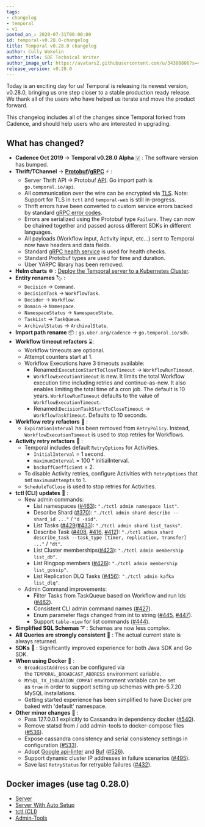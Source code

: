 ```yaml
---
tags:
- changelog
- temporal
- v1
posted_on_: 2020-07-31T00:00:00
id: temporal-v0.28.0-changelog
title: Temporal v0.28.0 changelog
author: Cully Wakelin
author_title: SDE Technical Writer
author_image_url: https://avatars2.githubusercontent.com/u/34380806?s=400&u=5cd38b5e4416a5d10cdf9ebd386eec1d02f0b067&v=4
release_version: v0.28.0
---
```


<!--truncate-->

Today is an exciting day for us! Temporal is releasing its newest version, v0.28.0, bringing us one step closer to a stable production ready release. We thank all of the users who have helped us iterate and move the product forward.

This changelog includes all of the changes since Temporal forked from Cadence, and should help users who are interested in upgrading.

## What has changed?

- **Cadence Oct 2019** → **Temporal v0.28.0 Alpha** 🇻 : The software version has bumped.
- **Thrift/TChannel** → **[Protobuf](https://developers.google.com/protocol-buffers)/[gRPC](https://grpc.io/)** ⚡ :
    - Server Thrift API → Protobuf [API](https://github.com/temporalio/api). Go import path is `go.temporal.io/api`.
    - All communication over the wire can be encrypted via [TLS](https://docs.temporal.io/docs/configuring-temporal-server#tls). Note: Support for TLS in `tctl` and `temporal-web` is still in-progress.
    - Thrift errors have been converted to custom service errors backed by standard [gRPC error codes](https://pkg.go.dev/google.golang.org/grpc/codes).
    - Errors are serialized using the Protobuf type `Failure`. They can now be chained together and passed across different SDKs in different languages.
    - All payloads (Workflow input, Activity input, etc...) sent to Temporal now have headers and data fields.
    - Standard [gRPC health service](https://github.com/grpc/grpc/blob/master/doc/health-checking.md) is used for health checks.
    - Standard Protobuf types are used for time and duration.
    - Uber YARPC library has been removed.
- **Helm charts** ☸️  : [Deploy the Temporal server to a Kubernetes Cluster](https://github.com/temporalio/helm-charts).
- **Entity renames** 🏷️ :
    - `Decision` → `Command`.
    - `DecisionTask` → `WorkflowTask`.
    - `Decider` → `Workflow`.
    - `Domain` → `Namespace`.
    - `NamespaceStatus` → `NamespaceState`.
    - `TaskList` → `TaskQueue`.
    - `ArchivalStatus` → `ArchivalState`.
- **Import path rename** 📦 : `go.uber.org/cadence` → `go.temporal.io/sdk`.
- **Workflow timeout refactors** ⌛:
    - Workflow timeouts are optional.
    - Attempt counters start at 1.
    - Workflow Executions have 3 timeouts available:
        - Renamed:`ExecutionStartToCloseTimeout` → `WorkflowRunTimeout`.
        - `WorkflowExecutionTimeout` is new. It limits the total Workflow execution time including retries and continue-as-new. It also enables limiting the total time of a cron job. The default is 10 years. `WorkflowRunTimeout` defaults to the value of `WorkflowExecutionTimeout`.
        - Renamed:`DecisionTaskStartToCloseTimeout` → `WorkflowTaskTimeout`. Defaults to 10 seconds.
- **Workflow retry refactors** 🔁 :
    - `ExpirationInterval` has been removed from `RetryPolicy`. Instead, `WorkflowExecutionTimeout` is used to stop retries for Workflows.
- **Activity retry refactors** 🔁 :
    - Temporal includes default `RetryOptions` for Activities.
        - `InitialInterval` = 1 second.
        - `maximumInterval` = 100 * initialInterval.
        - `backoffCoefficient` = 2.
    - To disable Activity retries, configure Activities with `RetryOptions` that set `maximumAttempts` to 1.
    - `ScheduleToClose` is used to stop retries for Activities.
- **tctl (CLI) updates** 🧰 :
    - New admin commands:
        - List namespaces ([#463](https://github.com/temporalio/temporal/pull/463)): `"./tctl admin namespace list"`.
        - Describe Shard ([#370](https://github.com/temporalio/temporal/pull/370)): `"./tctl admin shard describe --shard_id ..."` / `"d -sid"`.
        - List Tasks ([#429](https://github.com/temporalio/temporal/pull/429)/[#433](https://github.com/temporalio/temporal/pull/433)): `"./tctl admin shard list_tasks"`.
        - Describe Task ([#408](https://github.com/temporalio/temporal/pull/408), [#416](https://github.com/temporalio/temporal/pull/416), [#412](https://github.com/temporalio/temporal/pull/412)): `"./tctl admin shard describe_task --task_type [timer, replication, transfer] ..."` / `"dt"`.
        - List Cluster memberships([#423](https://github.com/temporalio/temporal/pull/423/files)): `"./tctl admin membership list_db"`.
        - List Ringpop members ([#426](https://github.com/temporalio/temporal/pull/426)): `"./tctl admin membership list_gossip"`.
        - List Replication DLQ Tasks ([#456](https://github.com/temporalio/temporal/pull/456)): `"./tctl admin kafka list_dlq"`.
    - Admin Command improvements:
        - Filter Tasks from TaskQueue based on Workflow and run Ids  ([#462](https://github.com/temporalio/temporal/pull/462)).
        - Consistent CLI admin command names ([#427](https://github.com/temporalio/temporal/pull/427)).
        - Enum parameter flags changed from int to string ([#445](https://github.com/temporalio/temporal/pull/445), [#447](https://github.com/temporalio/temporal/pull/447)).
        - Support `table-view` for list commands ([#444](https://github.com/temporalio/temporal/pull/444)).
- **Simplified SQL Schemas** ➰ : Schemas are now less complex.
- **All Queries are strongly consistent** 🔎 : The actual current state is always returned.
- **SDKs** 🔌 : Significantly improved experience for both Java SDK and Go SDK.
- **When using Docker** 🐳 :
    - `BroadcastAddress` can be configured via the `TEMPORAL_BROADCAST_ADDRESS` environment variable.
    - `MYSQL_TX_ISOLATION_COMPAT` environment variable can be set as `true` in order to support setting up schemas with pre-5.7.20 MySQL installations.
    - Getting started experience has been simplified to have Docker pre baked with 'default' namespace.
- **Other minor changes** 🔹 :
    - Pass 127.0.0.1 explicitly to Cassandra in dependency docker ([#540](https://github.com/temporalio/temporal/pull/540)).
    - Remove statsd from / add admin-tools to docker-compose files ([#536](https://github.com/temporalio/temporal/pull/536)).
    - Expose cassandra consistency and serial consistency settings in configuration ([#533](https://github.com/temporalio/temporal/pull/533)).
    - Adopt [Google api-linter](https://linter.aip.dev/) and [Buf](https://buf.build/) ([#526](https://github.com/temporalio/temporal/pull/526)).
    - Support dynamic cluster IP addresses in failure scenarios ([#495](https://github.com/temporalio/temporal/pull/495)).
    - Save last `RetryStatus` for retryable failures ([#432](https://github.com/temporalio/temporal/pull/432)).

## **Docker images (use tag 0.28.0)**

- [Server](https://hub.docker.com/repository/docker/temporalio/server)
- [Server With Auto Setup](https://hub.docker.com/repository/docker/temporalio/auto-setup)
- [tctl (CLI)](https://hub.docker.com/repository/docker/temporalio/tctl)
- [Admin-Tools](https://hub.docker.com/repository/docker/temporalio/admin-tools)

